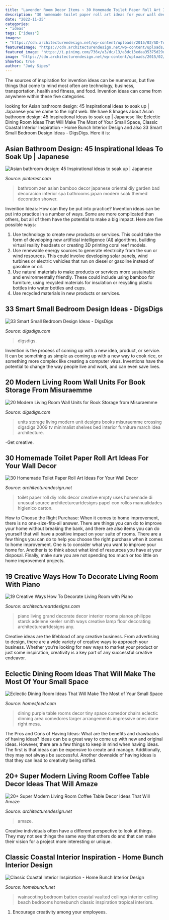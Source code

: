 ```yaml
---
title: "Lavender Room Decor Items ~ 30 Homemade Toilet Paper Roll Art Ideas For Your Wall Decor"
description: "30 homemade toilet paper roll art ideas for your wall decor"
date: "2022-11-25"
categories:
- "ideas"
tags: ["ideas"]
images:
- "https://cdn.architecturendesign.net/wp-content/uploads/2015/02/AD-Toilet-Paper-Roll-Wall-Art-22.jpg"
featuredImage: "https://cdn.architecturendesign.net/wp-content/uploads/2015/02/AD-Toilet-Paper-Roll-Wall-Art-22.jpg"
featured_image: "https://i.pinimg.com/736x/a3/dc/13/a3dc13edaa35375d29d1e93d824766ec--asian-bathroom-zen-bathroom.jpg"
image: "https://cdn.architecturendesign.net/wp-content/uploads/2015/02/AD-Toilet-Paper-Roll-Wall-Art-22.jpg"
ShowToc: true
author: "Judy Sipes"
---
```



The sources of inspiration for invention ideas can be numerous, but five things that come to mind most often are technology, business, transportation, health and fitness, and food. Invention ideas can come from anywhere within these five categories.

	

		
looking for Asian bathroom design: 45 Inspirational ideas to soak up | Japanese you've came to the right web. We have 8 Images about Asian bathroom design: 45 Inspirational ideas to soak up | Japanese like Eclectic Dining Room Ideas That Will Make The Most of Your Small Space, Classic Coastal Interior Inspiration - Home Bunch Interior Design and also 33 Smart Small Bedroom Design Ideas - DigsDigs. Here it is:
		
    
## Asian Bathroom Design: 45 Inspirational Ideas To Soak Up | Japanese

<img loading=lazy src="https://i.pinimg.com/736x/a3/dc/13/a3dc13edaa35375d29d1e93d824766ec--asian-bathroom-zen-bathroom.jpg" onerror="this.onerror=null;this.src='https://tse1.mm.bing.net/th?id=OIP.QpeEHRfEHvqcfXQUp2sDPAHaLG&amp;pid=15.1';" alt="Asian bathroom design: 45 Inspirational ideas to soak up | Japanese">

_Source: pinterest.com_

>bathroom zen asian bamboo decor japanese oriental diy garden bad decoracion interior spa bathrooms japan modern soak themed decoration shower. 

	

Invention Ideas: How can they be put into practice?
Invention ideas can be put into practice in a number of ways. Some are more complicated than others, but all of them have the potential to make a big impact. Here are five possible ways: 
1. Use technology to create new products or services. This could take the form of developing new artificial intelligence (AI) algorithms, building virtual reality headsets or creating 3D printing coral reef models.
2. Use renewable energy sources to generate electricity from the sun or wind resources. This could involve developing solar panels, wind turbines or electric vehicles that run on diesel or gasoline instead of gasoline or oil. 
3. Use natural materials to make products or services more sustainable and environmentally friendly. These could include using bamboo for furniture, using recycled materials for insulation or recycling plastic bottles into water bottles and cups. 
4. Use recycled materials in new products or services.

    
## 33 Smart Small Bedroom Design Ideas - DigsDigs

<img loading=lazy src="https://www.digsdigs.com/photos/smart-small-bedroom-design-ideas-22.jpg" onerror="this.onerror=null;this.src='https://tse3.mm.bing.net/th?id=OIP.M6dH77nKvzVfQqwrfHAuDAHaJ3&amp;pid=15.1';" alt="33 Smart Small Bedroom Design Ideas - DigsDigs">

_Source: digsdigs.com_

>digsdigs. 

	

Invention is the process of coming up with a new idea, product, or service. It can be something as simple as coming up with a new way to cook rice, or something more complex like creating a computer virus. Inventions have the potential to change the way people live and work, and can even save lives.

    
## 20 Modern Living Room Wall Units For Book Storage From Misuraemme

<img loading=lazy src="http://www.digsdigs.com/photos/book-storage-wall-units-crossing-19.jpg" onerror="this.onerror=null;this.src='https://tse4.mm.bing.net/th?id=OIP.7G9IMvy-Q8p5GJYUs7k6CAHaEQ&amp;pid=15.1';" alt="20 Modern Living Room Wall Units for Book Storage from Misuraemme">

_Source: digsdigs.com_

>units storage living modern unit designs books misuraemme crossing digsdigs 2009 tv minimalist shelves bed interior furniture march idea architecture. 

	

-Get creative.

    
## 30 Homemade Toilet Paper Roll Art Ideas For Your Wall Decor

<img loading=lazy src="https://cdn.architecturendesign.net/wp-content/uploads/2015/02/AD-Toilet-Paper-Roll-Wall-Art-22.jpg" onerror="this.onerror=null;this.src='https://tse3.mm.bing.net/th?id=OIP.ZHvbUKRGLvc9F6S-KCs32AHaE4&amp;pid=15.1';" alt="30 Homemade Toilet Paper Roll Art Ideas For Your Wall Decor">

_Source: architecturendesign.net_

>toilet paper roll diy rolls decor creative empty uses homemade di unusual source architectureartdesigns papel con rollos manualidades higienico carton. 

	

How to Choose the Right Purchase: When it comes to home improvement, there is no one-size-fits-all answer. There are things you can do to improve your home without breaking the bank, and there are also items you can do yourself that will have a positive impact on your suite of rooms.
There are a few things you can do to help you choose the right purchase when it comes to home improvement. One is to consider what you want to improve your home for. Another is to think about what kind of resources you have at your disposal. Finally, make sure you are not spending too much or too little on home improvement projects.

    
## 19 Creative Ways How To Decorate Living Room With Piano

<img loading=lazy src="https://www.architectureartdesigns.com/wp-content/uploads/2014/01/446-630x543.jpg" onerror="this.onerror=null;this.src='https://tse3.mm.bing.net/th?id=OIP.ZrT3AJa98-cUq3bTwQCHyAHaGY&amp;pid=15.1';" alt="19 Creative Ways How To Decorate Living Room with Piano">

_Source: architectureartdesigns.com_

>piano living grand decorate decor interior rooms pianos philippe starck adelene keeler smith ways creative lamp floor decorating architectureartdesigns any. 

	

Creative ideas are the lifeblood of any creative business. From advertising to design, there are a wide variety of creative ways to approach your business. Whether you’re looking for new ways to market your product or just some inspiration, creativity is a key part of any successful creative endeavor.

    
## Eclectic Dining Room Ideas That Will Make The Most Of Your Small Space

<img loading=lazy src="http://homesfeed.com/wp-content/uploads/2015/02/Tiny-dining-table-arrangements-can-look-as-impressive-as-larger-ones-when-done-right.jpg" onerror="this.onerror=null;this.src='https://tse4.mm.bing.net/th?id=OIP.LFAf2mS4IFIoVayg7etMKwHaKw&amp;pid=15.1';" alt="Eclectic Dining Room Ideas That Will Make The Most of Your Small Space">

_Source: homesfeed.com_

>dining purple table rooms decor tiny space comedor chairs eclectic dinning area comedores larger arrangements impressive ones done right mesa. 

	

The Pros and Cons of Having Ideas: What are the benefits and drawbacks of having ideas?
Ideas can be a great way to come up with new and original ideas. However, there are a few things to keep in mind when having ideas. The first is that ideas can be expensive to create and manage. Additionally, they may not always be successful. Another downside of having ideas is that they can lead to creativity being stifled.

    
## 20+ Super Modern Living Room Coffee Table Decor Ideas That Will Amaze

<img loading=lazy src="https://cdn.architecturendesign.net/wp-content/uploads/2015/11/AD-13-fancy-coffee-table-decor.jpg" onerror="this.onerror=null;this.src='https://tse1.mm.bing.net/th?id=OIP.C2SQ-Qfx0lwjdld0MDNhPwHaHa&amp;pid=15.1';" alt="20+ Super Modern Living Room Coffee Table Decor Ideas That Will Amaze">

_Source: architecturendesign.net_

>amaze. 

	

Creative individuals often have a different perspective to look at things. They may not see things the same way that others do and that can make their vision for a project more interesting or unique.

    
## Classic Coastal Interior Inspiration - Home Bunch Interior Design

<img loading=lazy src="http://www.homebunch.net/wp-content/uploads/2018/01/Board-and-batten-Wainscoting-Bedroom-Board-and-batten-Wainscoting-Board-and-batten-Wainscoting-Boardandbatten-Wainscoting.jpg" onerror="this.onerror=null;this.src='https://tse3.mm.bing.net/th?id=OIP.DjReQiIrCNWhN-dY7wqG3wHaLH&amp;pid=15.1';" alt="Classic Coastal Interior Inspiration - Home Bunch Interior Design">

_Source: homebunch.net_

>wainscoting bedroom batten coastal vaulted ceilings interior ceiling beach bedrooms homebunch classic inspiration tropical interiors. 

	

1. Encourage creativity among your employees.

